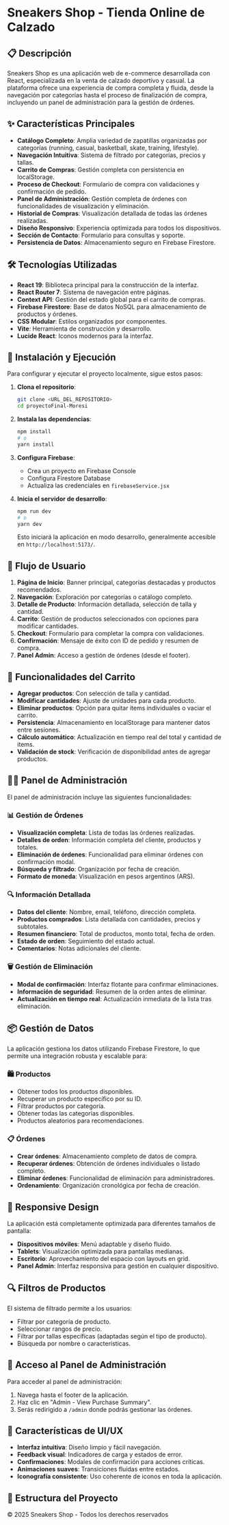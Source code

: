 # Sneakers Shop - Tienda Online de Calzado

## 📋 Descripción
Sneakers Shop es una aplicación web de e-commerce desarrollada con React, especializada en la venta de calzado deportivo y casual. La plataforma ofrece una experiencia de compra completa y fluida, desde la navegación por categorías hasta el proceso de finalización de compra, incluyendo un panel de administración para la gestión de órdenes.

## ✨ Características Principales
- **Catálogo Completo**: Amplia variedad de zapatillas organizadas por categorías (running, casual, basketball, skate, training, lifestyle).
- **Navegación Intuitiva**: Sistema de filtrado por categorías, precios y tallas.
- **Carrito de Compras**: Gestión completa con persistencia en localStorage.
- **Proceso de Checkout**: Formulario de compra con validaciones y confirmación de pedido.
- **Panel de Administración**: Gestión completa de órdenes con funcionalidades de visualización y eliminación.
- **Historial de Compras**: Visualización detallada de todas las órdenes realizadas.
- **Diseño Responsivo**: Experiencia optimizada para todos los dispositivos.
- **Sección de Contacto**: Formulario para consultas y soporte.
- **Persistencia de Datos**: Almacenamiento seguro en Firebase Firestore.

## 🛠️ Tecnologías Utilizadas
- **React 19**: Biblioteca principal para la construcción de la interfaz.
- **React Router 7**: Sistema de navegación entre páginas.
- **Context API**: Gestión del estado global para el carrito de compras.
- **Firebase Firestore**: Base de datos NoSQL para almacenamiento de productos y órdenes.
- **CSS Modular**: Estilos organizados por componentes.
- **Vite**: Herramienta de construcción y desarrollo.
- **Lucide React**: Iconos modernos para la interfaz.

## 🚀 Instalación y Ejecución

Para configurar y ejecutar el proyecto localmente, sigue estos pasos:

1.  **Clona el repositorio**:
    ```bash
    git clone <URL_DEL_REPOSITORIO>
    cd proyectoFinal-Moresi
    ```

2.  **Instala las dependencias**:
    ```bash
    npm install
    # o
    yarn install
    ```

3.  **Configura Firebase**:
    - Crea un proyecto en Firebase Console
    - Configura Firestore Database
    - Actualiza las credenciales en `firebaseService.jsx`

4.  **Inicia el servidor de desarrollo**:
    ```bash
    npm run dev
    # o
    yarn dev
    ```

    Esto iniciará la aplicación en modo desarrollo, generalmente accesible en `http://localhost:5173/`.

## 🚀 Flujo de Usuario
1. **Página de Inicio**: Banner principal, categorías destacadas y productos recomendados.
2. **Navegación**: Exploración por categorías o catálogo completo.
3. **Detalle de Producto**: Información detallada, selección de talla y cantidad.
4. **Carrito**: Gestión de productos seleccionados con opciones para modificar cantidades.
5. **Checkout**: Formulario para completar la compra con validaciones.
6. **Confirmación**: Mensaje de éxito con ID de pedido y resumen de compra.
7. **Panel Admin**: Acceso a gestión de órdenes (desde el footer).

## 🛒 Funcionalidades del Carrito
- **Agregar productos**: Con selección de talla y cantidad.
- **Modificar cantidades**: Ajuste de unidades para cada producto.
- **Eliminar productos**: Opción para quitar items individuales o vaciar el carrito.
- **Persistencia**: Almacenamiento en localStorage para mantener datos entre sesiones.
- **Cálculo automático**: Actualización en tiempo real del total y cantidad de items.
- **Validación de stock**: Verificación de disponibilidad antes de agregar productos.

## 👨‍💼 Panel de Administración
El panel de administración incluye las siguientes funcionalidades:

### 📊 Gestión de Órdenes
- **Visualización completa**: Lista de todas las órdenes realizadas.
- **Detalles de orden**: Información completa del cliente, productos y totales.
- **Eliminación de órdenes**: Funcionalidad para eliminar órdenes con confirmación modal.
- **Búsqueda y filtrado**: Organización por fecha de creación.
- **Formato de moneda**: Visualización en pesos argentinos (ARS).

### 🔍 Información Detallada
- **Datos del cliente**: Nombre, email, teléfono, dirección completa.
- **Productos comprados**: Lista detallada con cantidades, precios y subtotales.
- **Resumen financiero**: Total de productos, monto total, fecha de orden.
- **Estado de orden**: Seguimiento del estado actual.
- **Comentarios**: Notas adicionales del cliente.

### 🗑️ Gestión de Eliminación
- **Modal de confirmación**: Interfaz flotante para confirmar eliminaciones.
- **Información de seguridad**: Resumen de la orden antes de eliminar.
- **Actualización en tiempo real**: Actualización inmediata de la lista tras eliminación.

## 📦 Gestión de Datos
La aplicación gestiona los datos utilizando Firebase Firestore, lo que permite una integración robusta y escalable para:

### 🛍️ Productos
- Obtener todos los productos disponibles.
- Recuperar un producto específico por su ID.
- Filtrar productos por categoría.
- Obtener todas las categorías disponibles.
- Productos aleatorios para recomendaciones.

### 📋 Órdenes
- **Crear órdenes**: Almacenamiento completo de datos de compra.
- **Recuperar órdenes**: Obtención de órdenes individuales o listado completo.
- **Eliminar órdenes**: Funcionalidad de eliminación para administradores.
- **Ordenamiento**: Organización cronológica por fecha de creación.

## 📱 Responsive Design
La aplicación está completamente optimizada para diferentes tamaños de pantalla:

- **Dispositivos móviles**: Menú adaptable y diseño fluido.
- **Tablets**: Visualización optimizada para pantallas medianas.
- **Escritorio**: Aprovechamiento del espacio con layouts en grid.
- **Panel Admin**: Interfaz responsiva para gestión en cualquier dispositivo.

## 🔍 Filtros de Productos
El sistema de filtrado permite a los usuarios:

- Filtrar por categoría de producto.
- Seleccionar rangos de precio.
- Filtrar por tallas específicas (adaptadas según el tipo de producto).
- Búsqueda por nombre o características.

## 🔐 Acceso al Panel de Administración
Para acceder al panel de administración:

1. Navega hasta el footer de la aplicación.
2. Haz clic en "Admin - View Purchase Summary".
3. Serás redirigido a `/admin` donde podrás gestionar las órdenes.

## 🎨 Características de UI/UX
- **Interfaz intuitiva**: Diseño limpio y fácil navegación.
- **Feedback visual**: Indicadores de carga y estados de error.
- **Confirmaciones**: Modales de confirmación para acciones críticas.
- **Animaciones suaves**: Transiciones fluidas entre estados.
- **Iconografía consistente**: Uso coherente de iconos en toda la aplicación.

## 🔧 Estructura del Proyecto


© 2025 Sneakers Shop - Todos los derechos reservados
